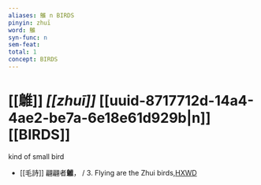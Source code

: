 ```yaml
---
aliases: 鵻 n BIRDS
pinyin: zhuī
word: 鵻
syn-func: n
sem-feat: 
total: 1
concept: BIRDS 
---
```

# [[鵻]] *[[zhuī]]*  [[uuid-8717712d-14a4-4ae2-be7a-6e18e61d929b|n]] [[BIRDS]]
kind of small bird
 - [[毛詩]] 翩翩者**鵻**， / 3. Flying are the Zhui birds,[HXWD](https://hxwd.org/textview.html?location=KR1c0001_tls_016-11a.2)